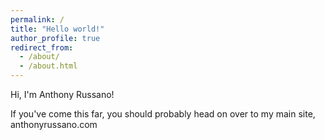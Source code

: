 ```yaml
---
permalink: /
title: "Hello world!"
author_profile: true
redirect_from: 
  - /about/
  - /about.html
---
```

Hi, I'm Anthony Russano!

If you've come this far, you should probably head on over to my main site, anthonyrussano.com
